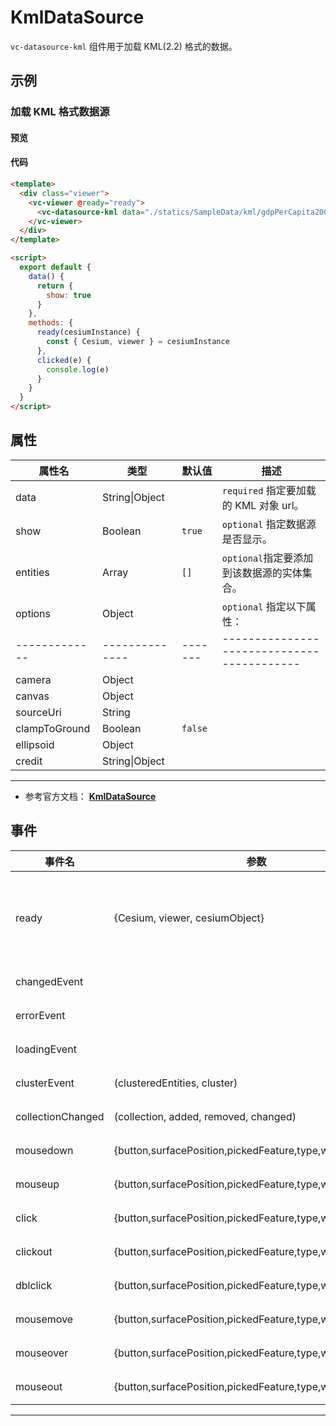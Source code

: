 # KmlDataSource

`vc-datasource-kml` 组件用于加载 KML(2.2) 格式的数据。

## 示例

### 加载 KML 格式数据源

#### 预览

<doc-preview>
  <template>
    <div class="viewer">
      <vc-viewer @ready="ready">
        <vc-datasource-kml data="./statics/SampleData/kml/gdpPerCapita2008.kmz" :show="show" @click="clicked"></vc-datasource-kml>
      </vc-viewer>
    </div>
  </template>

  <script>
    export default {
      data() {
        return {
          show: true
        }
      },
      methods: {
        ready(cesiumInstance) {
          const { Cesium, viewer } = cesiumInstance
        },
        clicked(e) {
          console.log(e)
        }
      }
    }
  </script>
</doc-preview>

#### 代码

```html
<template>
  <div class="viewer">
    <vc-viewer @ready="ready">
      <vc-datasource-kml data="./statics/SampleData/kml/gdpPerCapita2008.kmz" :show="show" @click="clicked"></vc-datasource-kml>
    </vc-viewer>
  </div>
</template>

<script>
  export default {
    data() {
      return {
        show: true
      }
    },
    methods: {
      ready(cesiumInstance) {
        const { Cesium, viewer } = cesiumInstance
      },
      clicked(e) {
        console.log(e)
      }
    }
  }
</script>
```

## 属性

| 属性名        | 类型           | 默认值  | 描述                                       |
| ------------- | -------------- | ------- | ------------------------------------------ |
| data          | String\|Object |         | `required` 指定要加载的 KML 对象 url。     |
| show          | Boolean        | `true`  | `optional` 指定数据源是否显示。            |
| entities      | Array          | `[]`    | `optional`指定要添加到该数据源的实体集合。 |
| options       | Object         |         | `optional` 指定以下属性：                  |
| ------------- | -------------- | ------- | ------------------------------------------ |
| camera        | Object         |         |                                            |
| canvas        | Object         |         |                                            |
| sourceUri     | String         |         |                                            |
| clampToGround | Boolean        | `false` |                                            |
| ellipsoid     | Object         |         |                                            |
| credit        | String\|Object |         |                                            |

---

- 参考官方文档： **[KmlDataSource](https://cesium.com/docs/cesiumjs-ref-doc/KmlDataSource.html)**

## 事件

| 事件名            | 参数                                                       | 描述                                                                             |
| ----------------- | ---------------------------------------------------------- | -------------------------------------------------------------------------------- |
| ready             | {Cesium, viewer, cesiumObject}                             | 该组件渲染完毕时触发，返回 Cesium 类, viewer 实例，以及当前组件的 cesiumObject。 |
| changedEvent      |                                                            | 数据源改变时触发。                                                               |
| errorEvent        |                                                            | 数据源发生错误时触发。                                                           |
| loadingEvent      |                                                            | 数据源开始或结束加载时触发。                                                     |
| clusterEvent      | (clusteredEntities, cluster)                               | 数据源聚合事件。                                                                 |
| collectionChanged | (collection, added, removed, changed)                      | 数据源实体集合改变时触发。                                                       |
| mousedown         | {button,surfacePosition,pickedFeature,type,windowPosition} | 鼠标在该数据源上按下时触发。                                                     |
| mouseup           | {button,surfacePosition,pickedFeature,type,windowPosition} | 鼠标在该数据源上弹起时触发。                                                     |
| click             | {button,surfacePosition,pickedFeature,type,windowPosition} | 鼠标单击该数据源时触发。                                                         |
| clickout          | {button,surfacePosition,pickedFeature,type,windowPosition} | 鼠标单击该数据源外部时触。                                                       |
| dblclick          | {button,surfacePosition,pickedFeature,type,windowPosition} | 鼠标左键双击该数据源时触发。                                                     |
| mousemove         | {button,surfacePosition,pickedFeature,type,windowPosition} | 鼠标在该数据源上移动时触发。                                                     |
| mouseover         | {button,surfacePosition,pickedFeature,type,windowPosition} | 鼠标移动到该数据源时触发。                                                       |
| mouseout          | {button,surfacePosition,pickedFeature,type,windowPosition} | 鼠标移出该数据源时触发。                                                         |

---
